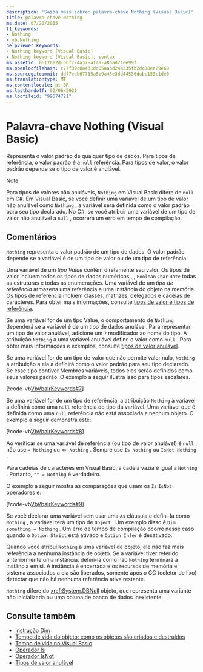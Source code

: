 ```yaml
---
description: 'Saiba mais sobre: palavra-chave Nothing (Visual Basic)'
title: palavra-chave Nothing
ms.date: 07/20/2015
f1_keywords:
- Nothing
- vb.Nothing
helpviewer_keywords:
- Nothing keyword [Visual Basic]
- Nothing keyword [Visual Basic], syntax
ms.assetid: 06176e2d-bbf7-4a37-afaa-a86ad21ee99f
ms.openlocfilehash: c77f39c0a431dd05aabd24a235fb2dc88ea29e69
ms.sourcegitcommit: ddf7edb67715a5b9a45e3dd44536dabc153c1de0
ms.translationtype: MT
ms.contentlocale: pt-BR
ms.lasthandoff: 02/06/2021
ms.locfileid: "99674721"
---
```

# <a name="nothing-keyword-visual-basic"></a>Palavra-chave Nothing (Visual Basic)

Representa o valor padrão de qualquer tipo de dados. Para tipos de referência, o valor padrão é a `null` referência. Para tipos de valor, o valor padrão depende se o tipo de valor é anulável.

> [!NOTE]
> Para tipos de valores não anuláveis, `Nothing` em Visual Basic difere de `null` em C#. Em Visual Basic, se você definir uma variável de um tipo de valor não anulável como `Nothing` , a variável será definida como o valor padrão para seu tipo declarado. No C#, se você atribuir uma variável de um tipo de valor não anulável a `null` , ocorrerá um erro em tempo de compilação.

## <a name="remarks"></a>Comentários

`Nothing` representa o valor padrão de um tipo de dados. O valor padrão depende se a variável é de um tipo de valor ou de um tipo de referência.

Uma variável de um *tipo Value* contém diretamente seu valor. Os tipos de valor incluem todos os tipos de dados numéricos,,,, `Boolean` `Char` `Date` todas as estruturas e todas as enumerações. Uma variável de um *tipo de referência* armazena uma referência a uma instância do objeto na memória. Os tipos de referência incluem classes, matrizes, delegados e cadeias de caracteres. Para obter mais informações, consulte [tipos de valor e tipos de referência](../programming-guide/language-features/data-types/value-types-and-reference-types.md).

Se uma variável for de um tipo Value, o comportamento de `Nothing` dependerá se a variável é de um tipo de dados anulável. Para representar um tipo de valor anulável, adicione um `?` modificador ao nome do tipo. A atribuição `Nothing` a uma variável anulável define o valor como `null` . Para obter mais informações e exemplos, consulte [tipos de valor anulável](../programming-guide/language-features/data-types/nullable-value-types.md).

Se uma variável for de um tipo de valor que não permite valor nulo, `Nothing` a atribuição a ela a definirá como o valor padrão para seu tipo declarado. Se esse tipo contiver Membros variáveis, todos eles serão definidos como seus valores padrão. O exemplo a seguir ilustra isso para tipos escalares.

[!code-vb[VbVbalrKeywords#7](~/samples/snippets/visualbasic/VS_Snippets_VBCSharp/VbVbalrKeywords/VB/Class2.vb#7)]

Se uma variável for de um tipo de referência, a atribuição `Nothing` à variável a definirá como uma `null` referência do tipo da variável. Uma variável que é definida como uma `null` referência não está associada a nenhum objeto. O exemplo a seguir demonstra este:

[!code-vb[VbVbalrKeywords#8](~/samples/snippets/visualbasic/VS_Snippets_VBCSharp/VbVbalrKeywords/VB/class3.vb#8)]

Ao verificar se uma variável de referência (ou tipo de valor anulável) é `null` , não use `= Nothing` ou `<> Nothing` . Sempre use `Is Nothing` ou `IsNot Nothing` .

Para cadeias de caracteres em Visual Basic, a cadeia vazia é igual a `Nothing` . Portanto, `"" = Nothing` é verdadeiro.

O exemplo a seguir mostra as comparações que usam os `Is` `IsNot` operadores e:

[!code-vb[VbVbalrKeywords#9](~/samples/snippets/visualbasic/VS_Snippets_VBCSharp/VbVbalrKeywords/VB/Class4.vb#9)]

Se você declarar uma variável sem usar uma `As` cláusula e defini-la como `Nothing` , a variável terá um tipo de `Object` . Um exemplo disso é `Dim something = Nothing` . Um erro de tempo de compilação ocorre nesse caso quando o `Option Strict` está ativado e `Option Infer` é desativado.

Quando você atribui `Nothing` a uma variável de objeto, ele não faz mais referência a nenhuma instância de objeto. Se a variável tiver referido anteriormente uma instância, defini-la como não `Nothing` terminará a instância em si. A instância é encerrada e os recursos de memória e sistema associados a ela são liberados, somente após o GC (coletor de lixo) detectar que não há nenhuma referência ativa restante.

`Nothing` difere do <xref:System.DBNull> objeto, que representa uma variante não inicializada ou uma coluna de banco de dados inexistente.

## <a name="see-also"></a>Consulte também

- [Instrução Dim](./statements/dim-statement.md)
- [Tempo de vida do objeto: como os objetos são criados e destruídos](../programming-guide/language-features/objects-and-classes/object-lifetime-how-objects-are-created-and-destroyed.md)
- [Tempo de vida no Visual Basic](../programming-guide/language-features/declared-elements/lifetime.md)
- [Operador Is](./operators/is-operator.md)
- [Operador IsNot](./operators/isnot-operator.md)
- [Tipos de valor anulável](../programming-guide/language-features/data-types/nullable-value-types.md)
